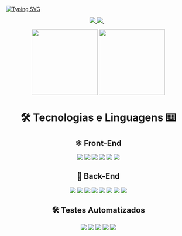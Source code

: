 [![Typing SVG](https://readme-typing-svg.herokuapp.com?color=7CFC00&size=25&center=true&vCenter=true&width=1000&lines=%3C+Ol%C3%A1+%F0%9F%91%8B%2C+me+chamo+Victor!+%F0%9F%91%A8%E2%80%8D%F0%9F%92%BB+%2F%3E)](https://git.io/typing-svg)
<p align='center'>
  <a href = "mailto:victor.martins.duarte@gmail.com">
    <img src="https://img.shields.io/badge/Gmail-0D1117?style=for-the-badge&logo=gmail&logoColor=7CFC00" target="_blank">
  </a>
  <a href="https://www.linkedin.com/in/victor-martins-duarte/" target="_blank">
    <img src="https://img.shields.io/badge/-Linkedin-0D1117?style=for-the-badge&logo=linkedin&logoColor=7CFC00" />
  </a>&nbsp;&nbsp;
</p>

<p align='center'>
  <img height="180em" src="https://github-readme-stats.vercel.app/api?username=VictorMartinsDuarte&show_icons=true&include_all_commits=true&count_private=true&theme=react&hide_border=true&bg_color=0D1117&title_color=7CFC00&icon_color=c2f0ff">
  <img height="180em" src="https://github-readme-stats.vercel.app/api/top-langs/?username=VictorMartinsDuarte&langs_count=10&layout=compact&theme=react&hide_border=true&bg_color=0D1117&title_color=7CFC00&icon_color=eafaff">
</p>

<div align='center'>
  <h1 >🛠 Tecnologias e Linguagens ⌨ </h1>
  <div>
    <h2>⚛️ Front-End</h2>
    <img src="https://img.shields.io/badge/-html5-0D1117?style=for-the-badge&logo=html5&logoColor=7CFC00" />
    <img src="https://img.shields.io/badge/-css-0D1117?style=for-the-badge&logo=css3&logoColor=7CFC00" />
    <img src="https://img.shields.io/badge/-JavaScript-0D1117?style=for-the-badge&logo=JavaScript&logoColor=7CFC00" />
    <img src="https://img.shields.io/badge/-react-0D1117?style=for-the-badge&logo=react&logoColor=7CFC00" />
    <img src="https://img.shields.io/badge/-react%20router-0D1117?style=for-the-badge&logo=react-router&logoColor=7CFC00" />
    <img src="https://img.shields.io/badge/-redux-0D1117?style=for-the-badge&logo=redux&logoColor=7CFC00" />
  </div>
  <div>
    <h2>🌟 Back-End</h2>
    <img src="https://img.shields.io/badge/-docker-0D1117?style=for-the-badge&logo=docker&logoColor=7CFC00" />
    <img src="https://img.shields.io/badge/-node.js-0D1117?style=for-the-badge&logo=nodedotjs&logoColor=7CFC00" />
    <img src="https://img.shields.io/badge/-express.js-0D1117?style=for-the-badge&logo=express&logoColor=7CFC00" />
    <img src="https://img.shields.io/badge/-typescript-0D1117?style=for-the-badge&logo=typescript&logoColor=7CFC00" />
    <img src="https://img.shields.io/badge/-mysql-0D1117?style=for-the-badge&logo=mysql&logoColor=7CFC00" />
    <img src="https://img.shields.io/badge/sequelize.js-0D1117?style=for-the-badge&logo=sequelize&logoColor=7CFC00" />
    <img src="https://img.shields.io/badge/-mongodb-0D1117?style=for-the-badge&logo=mongodb&logoColor=7CFC00" />
    <img src="https://img.shields.io/badge/Go-0D1117?style=for-the-badge&logo=go&logoColor=7CFC00" />
  </div>
  <div>
    <h2>🛠 Testes Automatizados</h2>
    <img src="https://img.shields.io/badge/mocha.js-0D1117?style=for-the-badge&logo=mocha&logoColor=7CFC00" />
    <img src="https://img.shields.io/badge/chai.js-0D1117?style=for-the-badge&logo=chai&logoColor=7CFC00" />
    <img src="https://img.shields.io/badge/Sinon.js-0D1117?style=for-the-badge&logo=sinondotjs&logoColor=7CFC00" />
    <img src="https://img.shields.io/badge/-jest-0D1117?style=for-the-badge&logo=jest&logoColor=7CFC00" />
    <img src="https://img.shields.io/badge/Cypress-0D1117?style=for-the-badge&logo=cypress&logoColor=7CFC00" />
  </div>
</div>
